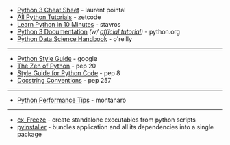 * [Python 3 Cheat Sheet](https://perso.limsi.fr/pointal/_media/python:cours:mementopython3-english.pdf) - laurent pointal
* [All Python Tutorials](https://zetcode.com/all/#python) - zetcode
* [Learn Python in 10 Minutes](https://www.stavros.io/tutorials/python/) - stavros
* [Python 3 Documentation](https://docs.python.org/3/) _(w/ [official tutorial](https://docs.python.org/3/tutorial/index.html))_ - python.org
* [Python Data Science Handbook](https://jakevdp.github.io/PythonDataScienceHandbook/) - o'reilly

---

* [Python Style Guide](https://google.github.io/styleguide/pyguide.html) - google
* [The Zen of Python](https://peps.python.org/pep-0020/) - pep 20
* [Style Guide for Python Code](https://peps.python.org/pep-0008/) - pep 8
* [Docstring Conventions](https://peps.python.org/pep-0257/) - pep 257

---

* [Python Performance Tips](http://web.archive.org/web/20170615232316id_/https://gawron.sdsu.edu/compling/course_core/python_intro/intro_lecture_files/fastpython.html) - montanaro

---

* [cx_Freeze](https://pypi.org/project/cx-Freeze/) - create standalone executables from python scripts
* [pyinstaller](https://pypi.org/project/pyinstaller/) - bundles application and all its dependencies into a single package
